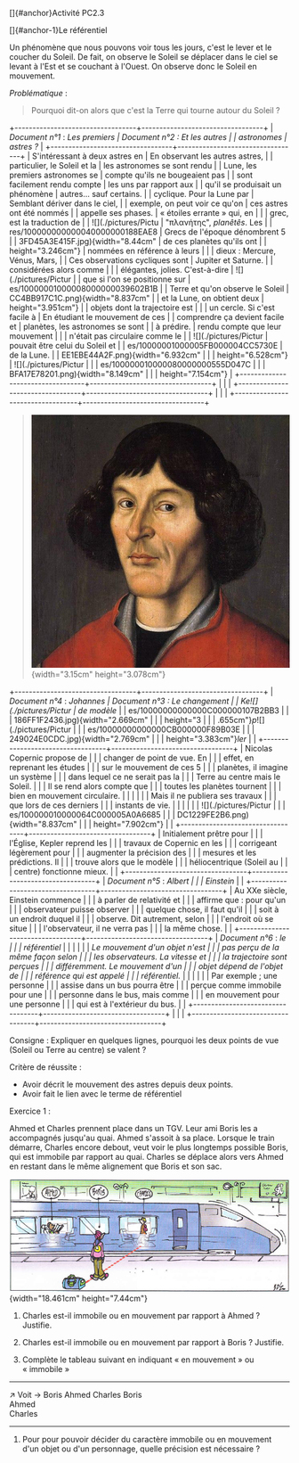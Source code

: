 []{#anchor}Activité PC2.3

[]{#anchor-1}Le référentiel

Un phénomène que nous pouvons voir tous les jours, c'est le lever et le
coucher du Soleil. De fait, on observe le Soleil se déplacer dans le
ciel se levant à l'Est et se couchant à l'Ouest. On observe donc le
Soleil en mouvement.

*Problématique* :

> Pourquoi dit-on alors que c'est la Terre qui tourne autour du Soleil ?

+----------------------------------+----------------------------------+
| *Document n°1* : *Les premiers   | *Document n°2* : *Et les autres  |
| astronomes*                      | astres ?*                        |
+----------------------------------+----------------------------------+
| S'intéressant à deux astres en   | En observant les autres astres,  |
| particulier, le Soleil et la     | les astronomes se sont rendu     |
| Lune, les premiers astronomes se | compte qu'ils ne bougeaient pas  |
| sont facilement rendu compte     | les uns par rapport aux          |
| qu'il se produisait un phénomène | autres... sauf certains.         |
| cyclique. Pour la Lune par       | Semblant dériver dans le ciel,   |
| exemple, on peut voir ce qu'on   | ces astres ont été nommés        |
| appelle ses phases.              | « étoiles errante » qui, en      |
|                                  | grec, est la traduction de       |
| ![](./pictures/Pictu             | "πλανήτης", *planêtês*. Les      |
| res/100000000000040000000188EAE8 | Grecs de l'époque dénombrent 5   |
| 3FD45A3E415F.jpg){width="8.44cm" | de ces planètes qu'ils ont       |
| height="3.246cm"}                | nommées en référence à leurs     |
|                                  | dieux : Mercure, Vénus, Mars,    |
| Ces observations cycliques sont  | Jupiter et Saturne.              |
| considérées alors comme          |                                  |
| élégantes, jolies. C'est-à-dire  | ![](./pictures/Pictur            |
| que si l'on se positionne sur    | es/10000001000008000000039602B1B |
| Terre et qu'on observe le Soleil | CC4BB917C1C.png){width="8.837cm" |
| et la Lune, on obtient deux      | height="3.951cm"}                |
| objets dont la trajectoire est   |                                  |
| un cercle. Si c'est facile à     | En étudiant le mouvement de ces  |
| comprendre ça devient facile et  | planètes, les astronomes se sont |
| à prédire.                       | rendu compte que leur mouvement  |
|                                  | n'était pas circulaire comme le  |
| ![](./pictures/Pictur            | pouvait être celui du Soleil et  |
| es/10000001000005FB000004CC5730E | de la Lune.                      |
| EE1EBE44A2F.png){width="6.932cm" |                                  |
| height="6.528cm"}                | ![](./pictures/Pictur            |
|                                  | es/100000010000080000000555D047C |
|                                  | BFA17E78201.png){width="8.149cm" |
|                                  | height="7.154cm"}                |
+----------------------------------+----------------------------------+
|                                  |                                  |
+----------------------------------+----------------------------------+
|                                  |                                  |
+----------------------------------+----------------------------------+

> ![](./pictures/Pictures/100000000000028000000272C9773009B5C2FCFB.jpg){width="3.15cm"
> height="3.078cm"}

+----------------------------------+----------------------------------+
| *Document n°4* : *Johannes       | *Document n°3* : *Le changement  |
| Ke*![](./pictures/Pictur         | de modèle*                       |
| es/10000000000000C000000107B2BB3 |                                  |
| 186FF1F2436.jpg){width="2.669cm" |                                  |
| height="3                        |                                  |
| .655cm"}*p*![](./pictures/Pictur |                                  |
| es/10000000000000CB000000F89B03E |                                  |
| 249024E0CDC.jpg){width="2.769cm" |                                  |
| height="3.383cm"}*ler*           |                                  |
+----------------------------------+----------------------------------+
| Nicolas Copernic propose de      |                                  |
| changer de point de vue. En      |                                  |
| effet, en reprenant les études   |                                  |
| sur le mouvement de ces 5        |                                  |
| planètes, il imagine un système  |                                  |
| dans lequel ce ne serait pas la  |                                  |
| Terre au centre mais le Soleil.  |                                  |
| Il se rend alors compte que      |                                  |
| toutes les planètes tournent     |                                  |
| bien en mouvement circulaire.    |                                  |
|                                  |                                  |
| Mais il ne publiera ses travaux  |                                  |
| que lors de ces derniers         |                                  |
| instants de vie.                 |                                  |
|                                  |                                  |
| ![](./pictures/Pictur            |                                  |
| es/100000010000064C000005A0A6685 |                                  |
| DC1229FE2B6.png){width="8.837cm" |                                  |
| height="7.902cm"}                |                                  |
+----------------------------------+----------------------------------+
| Initialement prêtre pour         |                                  |
| l'Église, Kepler reprend les     |                                  |
| travaux de Copernic en les       |                                  |
| corrigeant légèrement pour       |                                  |
| augmenter la précision des       |                                  |
| mesures et les prédictions. Il   |                                  |
| trouve alors que le modèle       |                                  |
| héliocentrique (Soleil au        |                                  |
| centre) fonctionne mieux.        |                                  |
+----------------------------------+----------------------------------+
| *Document n°5* : *Albert         |                                  |
| Einstein*                        |                                  |
+----------------------------------+----------------------------------+
| Au XXe siècle, Einstein commence |                                  |
| à parler de relativité et        |                                  |
| affirme que : pour qu'un         |                                  |
| observateur puisse observer      |                                  |
| quelque chose, il faut qu'il     |                                  |
| soit à un endroit duquel il      |                                  |
| observe. Dit autrement, selon    |                                  |
| l'endroit où se situe            |                                  |
| l'observateur, il ne verra pas   |                                  |
| la même chose.                   |                                  |
+----------------------------------+----------------------------------+
| *Document n°6* : *le             |                                  |
| référentiel*                     |                                  |
|                                  |                                  |
| *Le mouvement d'un objet n'est   |                                  |
| pas perçu de la même façon selon |                                  |
| les observateurs. La vitesse et  |                                  |
| la trajectoire sont perçues      |                                  |
| différemment. Le mouvement d'un  |                                  |
| objet dépend de l'objet de       |                                  |
| référence qui est appelé         |                                  |
| référentiel.*                    |                                  |
|                                  |                                  |
| Par exemple ; une personne       |                                  |
| assise dans un bus pourra être   |                                  |
| perçue comme immobile pour une   |                                  |
| personne dans le bus, mais comme |                                  |
| en mouvement pour une personne   |                                  |
| qui est à l'extérieur du bus.    |                                  |
+----------------------------------+----------------------------------+
|                                  |                                  |
+----------------------------------+----------------------------------+

Consigne : Expliquer en quelques lignes, pourquoi les deux points de vue
(Soleil ou Terre au centre) se valent ?

Critère de réussite :

-   Avoir décrit le mouvement des astres depuis deux points.
-   Avoir fait le lien avec le terme de référentiel

Exercice 1 :

Ahmed et Charles prennent place dans un TGV. Leur ami Boris les a
accompagnés jusqu'au quai. Ahmed s'assoit à sa place. Lorsque le train
démarre, Charles encore debout, veut voir le plus longtemps possible
Boris, qui est immobile par rapport au quai. Charles se déplace alors
vers Ahmed en restant dans le même alignement que Boris et son sac.

![](./pictures/Pictures/10000001000003150000013E7F168A664CF5EDCC.png){width="18.461cm"
height="7.44cm"}

1.  Charles est-il immobile ou en mouvement par rapport à Ahmed ?
    Justifie.

1.  Charles est-il immobile ou en mouvement par rapport à Boris ?
    Justifie.

1.  Complète le tableau suivant en indiquant « en mouvement » ou
    « immobile »

  ----------- ------- ------- ---------
  ↗ Voit →    Boris   Ahmed   Charles
  Boris                       
  Ahmed                       
  Charles                     
  ----------- ------- ------- ---------

1.  Pour pour pouvoir décider du caractère immobile ou en mouvement d'un
    objet ou d'un personnage, quelle précision est nécessaire ?
